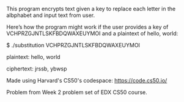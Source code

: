 This program encrypts text given a key to replace each letter in the albphabet and input text from user.

Here’s how the program might work if the user provides a key of VCHPRZGJNTLSKFBDQWAXEUYMOI and a plaintext of hello, world:

$ ./substitution VCHPRZGJNTLSKFBDQWAXEUYMOI

plaintext:  hello, world

ciphertext: jrssb, ybwsp

Made using Harvard's CS50's codespace: https://code.cs50.io/

Problem from Week 2 problem set of EDX CS50 course.
